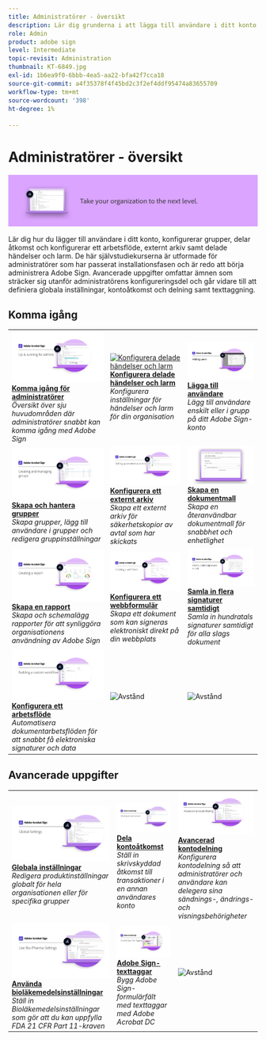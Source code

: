 ```yaml
---
title: Administratörer - översikt
description: Lär dig grunderna i att lägga till användare i ditt konto, konfigurera grupper, dela åtkomst och konfigurera ett arbetsflöde, externt arkiv samt delade händelser och larm
role: Admin
product: adobe sign
level: Intermediate
topic-revisit: Administration
thumbnail: KT-6849.jpg
exl-id: 1b6ea9f0-6bbb-4ea5-aa22-bfa42f7cca18
source-git-commit: a4f35378f4f45bd2c3f2ef4ddf95474a83655709
workflow-type: tm+mt
source-wordcount: '398'
ht-degree: 1%

---
```


# Administratörer - översikt

![Bild för signaturadministratörer](../assets/Hero-Admin.png)

Lär dig hur du lägger till användare i ditt konto, konfigurerar grupper, delar åtkomst och konfigurerar ett arbetsflöde, externt arkiv samt delade händelser och larm. De här självstudiekurserna är utformade för administratörer som har passerat installationsfasen och är redo att börja administrera Adobe Sign. Avancerade uppgifter omfattar ämnen som sträcker sig utanför administratörens konfigureringsdel och går vidare till att definiera globala inställningar, kontoåtkomst och delning samt texttaggning.

## Komma igång

<table style="table-layout:fixed">
<tr>
  <td>
    <a href="up-and-running-admin.md">
      <img alt="Komma igång för administratörer" src="../assets/Up-Running.png" />
    </a>
    <div>
    <a href="up-and-running-admin.md"><strong>Komma igång för administratörer</strong></a>
    </div>
    <em>Översikt över sju huvudområden där administratörer snabbt kan komma igång med Adobe Sign</em>
    <br>
  </td>
  <td>
    <a href="set-up-shared-events-and-alert.md">
      <img alt="Konfigurera delade händelser och larm" src="../assets/SharedEvents.png" />
    </a>
    <div>
    <a href="set-up-shared-events-and-alert.md"><strong>Konfigurera delade händelser och larm</strong></a>
    </div>
    <em>Konfigurera inställningar för händelser och larm för din organisation</em>
    <br>
  </td>
  <td>
    <a href="add-users-to-your-account.md">
      <img alt="Lägga till signerare" src="../assets/Adding-Users.png" />
    </a>
    <div>
    <a href="add-users-to-your-account.md"><strong>Lägga till användare</strong></a>
    </div>
    <em>Lägg till användare enskilt eller i grupp på ditt Adobe Sign-konto</em>
    <br>
  </td>
</tr>
<tr>
  <td>
    <a href="create-and-manage-groups.md">
      <img alt="Skapa och hantera grupper" src="../assets/Creating-Groups.png" />
    </a>
    <div>
    <a href="create-and-manage-groups.md"><strong>Skapa och hantera grupper</strong></a>
    </div>
    <em>Skapa grupper, lägg till användare i grupper och redigera gruppinställningar</em>
    <br>
  </td>
  <td>
    <a href="set-up-your-external-archive.md">
      <img alt="Konfigurera ett externt arkiv" src="../assets/ExternalArchive.png" />
    </a>
    <div>
    <a href="set-up-your-external-archive.md"><strong>Konfigurera ett externt arkiv</strong></a>
    </div>
    <em>Skapa ett externt arkiv för säkerhetskopior av avtal som har skickats</em>
    <br>
  </td>
  <td>
    <a href="../sign-advanced-users/create-a-template.md">
      <img alt="Skapa en dokumentmall" src="../assets/Template.png" />
    </a>
    <div>
    <a href="../sign-advanced-users/create-a-template.md"><strong>Skapa en dokumentmall</strong></a>
    </div>
    <em>Skapa en återanvändbar dokumentmall för snabbhet och enhetlighet</em>
    <br>
  </td>
</tr>
<tr>
  <td>
    <a href="create-a-report.md">
      <img alt="Skapa en rapport" src="../assets/Report.png" />
    </a>
    <div>
    <a href="create-a-report.md"><strong>Skapa en rapport</strong></a>
    </div>
    <em>Skapa och schemalägg rapporter för att synliggöra organisationens användning av Adobe Sign</em>
    <br>
  </td>
  <td>
    <a href="../sign-advanced-users/webform.md">
      <img alt="Konfigurera ett webbformulär" src="../assets/Webform.png" />
    </a>
    <div>
    <a href="../sign-advanced-users/webform.md"><strong>Konfigurera ett webbformulär</strong></a>
    </div>
    <em>Skapa ett dokument som kan signeras elektroniskt direkt på din webbplats</em>
    <br>
  </td>
  <td>
    <a href="../sign-advanced-users/megasign.md">
      <img alt="Samla in signaturer flera gånger" src="../assets/Megasign.png" />
    </a>
    <div>
    <a href="../sign-advanced-users/megasign.md"><strong>Samla in flera signaturer samtidigt</strong></a>
    </div>
    <em>Samla in hundratals signaturer samtidigt för alla slags dokument</em>
    <br>
  </td>
</tr>
<tr>
  <td>
    <a href="building-a-custom-workflow.md">
      <img alt="Konfigurera ett arbetsflöde" src="../assets/BuildingWorkflow.png" />
    </a>
    <div>
    <a href="building-a-custom-workflow.md"><strong>Konfigurera ett arbetsflöde</strong></a>
    </div>
    <em>Automatisera dokumentarbetsflöden för att snabbt få elektroniska signaturer och data</em>
    <br>
  </td>
  <td>
    <img alt="Avstånd" src="../assets/Grayspacer.png" />
    <div>
    <br>
  </td>
  <td>
    <img alt="Avstånd" src="../assets/Grayspacer.png" />
    <div>
    <br>
  </td>
</tr>
</table>

## Avancerade uppgifter

<table style="table-layout:fixed">
<tr>
  <td>
    <a href="learn-about-global-settings.md">
      <img alt="Globala inställningar" src="../assets/GlobalSettings_1280.png">
    </a>
    <div>
    <a href="learn-about-global-settings.md"><strong>Globala inställningar</strong></a>
    </div>
    <em>Redigera produktinställningar globalt för hela organisationen eller för specifika grupper</em>
    <br>
  </td>
  <td>
    <a href="share-account-access.md">
      <img alt="Dela kontoåtkomst" src="../assets/SharingAccess.png" />
    </a>  
    <div>
    <a href="share-account-access.md"><strong>Dela kontoåtkomst</strong></a>
    </div>
    <em>Ställ in skrivskyddad åtkomst till transaktioner i en annan användares konto</em>
    <br>
  </td>
  <td>
    <a href="advanced-account-sharing.md">
      <img alt="Avancerad kontodelning" src="../assets/AdvancedSharing_1280.png" />
    </a>
    <div>
    <a href="advanced-account-sharing.md"><strong>Avancerad kontodelning</strong></a>
    </div>
    <em>Konfigurera kontodelning så att administratörer och användare kan delegera sina sändnings-, ändrings- och visningsbehörigheter</em>
    <br>
  </td>
</tr>
<tr>
  <td>
    <a href="use-bio-pharma-settings.md">
      <img alt="Använda bioläkemedelsinställningar" src="../assets/Bio_1280.png" />
    </a>
    <div>
    <a href="use-bio-pharma-settings.md"><strong>Använda bioläkemedelsinställningar</strong></a>
    </div>
    <em>Ställ in Bioläkemedelsinställningar som gör att du kan uppfylla FDA 21 CFR Part 11-kraven</em>
    <br>
  </td> 
  <td>
     <a href="../sign-advanced-users/adobe-sign-text-tagging.md">
      <img alt="Adobe Sign-texttaggar" src="../assets/Text-Tagging.png" />
    </a>
    <div>
    <a href="../sign-advanced-users/adobe-sign-text-tagging.md"><strong>Adobe Sign-texttaggar</strong></a>
    <div>
    <em>Bygg Adobe Sign-formulärfält med texttaggar med Adobe Acrobat DC</em>
    <br>
  </td>
  <td>
    <img alt="Avstånd" src="../assets/Grayspacer.png" />
    <div>
    <br>
  </td>
</tr>
</table>
